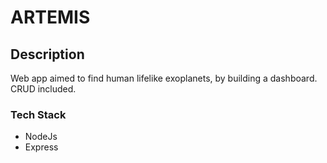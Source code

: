 # ARTEMIS

## Description

Web app aimed to find human lifelike exoplanets, by building a dashboard.  CRUD included.

### Tech Stack

- NodeJs
- Express
